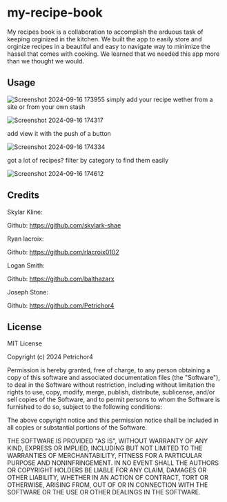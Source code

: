 # my-recipe-book
My recipes book is a collaboration to accomplish the arduous task of keeping orginized in the kitchen.
We built the app to easily store and orginize recipes in a beautiful and easy to navigate way to minimize the hassel that comes with cooking.
We learned that we needed this app more than we thought we would.
## Usage 

![Screenshot 2024-09-16 173955](https://github.com/user-attachments/assets/69bab77f-106f-4856-8b0d-15c6110f5ef2)
simply add your recipe wether from a site or from your own stash

![Screenshot 2024-09-16 174317](https://github.com/user-attachments/assets/f25e580f-dabb-4c79-8d46-3f6f0d53b4b7)

add view it with the push of a button

![Screenshot 2024-09-16 174334](https://github.com/user-attachments/assets/45da285b-6bde-4b8b-aed7-565612524125)

got a lot of recipes? filter by category to find them easily

![Screenshot 2024-09-16 174612](https://github.com/user-attachments/assets/c5b497a2-3aa1-472a-854e-03c275809531)

## Credits

Skylar Kline:

Github: https://github.com/skylark-shae

Ryan lacroix:

Github: https://github.com/rlacroix0102

Logan Smith: 

Github: https://github.com/balthazarx

Joseph Stone:

Github: https://github.com/Petrichor4

## License

MIT License

Copyright (c) 2024 Petrichor4

Permission is hereby granted, free of charge, to any person obtaining a copy
of this software and associated documentation files (the "Software"), to deal
in the Software without restriction, including without limitation the rights
to use, copy, modify, merge, publish, distribute, sublicense, and/or sell
copies of the Software, and to permit persons to whom the Software is
furnished to do so, subject to the following conditions:

The above copyright notice and this permission notice shall be included in all
copies or substantial portions of the Software.

THE SOFTWARE IS PROVIDED "AS IS", WITHOUT WARRANTY OF ANY KIND, EXPRESS OR
IMPLIED, INCLUDING BUT NOT LIMITED TO THE WARRANTIES OF MERCHANTABILITY,
FITNESS FOR A PARTICULAR PURPOSE AND NONINFRINGEMENT. IN NO EVENT SHALL THE
AUTHORS OR COPYRIGHT HOLDERS BE LIABLE FOR ANY CLAIM, DAMAGES OR OTHER
LIABILITY, WHETHER IN AN ACTION OF CONTRACT, TORT OR OTHERWISE, ARISING FROM,
OUT OF OR IN CONNECTION WITH THE SOFTWARE OR THE USE OR OTHER DEALINGS IN THE
SOFTWARE.

